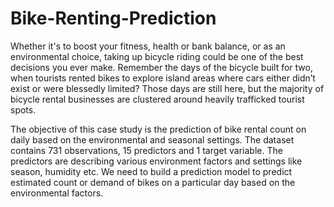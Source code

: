 # Bike-Renting-Prediction
Whether it's to boost your fitness, health or bank balance, or as an environmental choice, taking up bicycle riding could be one of the best decisions you ever make. Remember the days of the bicycle built for two, when tourists rented bikes to explore island areas where cars either didn’t exist or were blessedly limited? Those days are still here, but the majority of bicycle rental businesses are clustered around heavily trafficked tourist spots. 

The objective of this case study is the prediction of bike rental count on daily based on the environmental and seasonal settings. The dataset contains 731 observations, 15 predictors and 1 target variable. The predictors are describing various environment factors and settings like season, humidity etc. We need to build a prediction model to predict estimated count or demand of bikes on a particular day based on the environmental factors.

